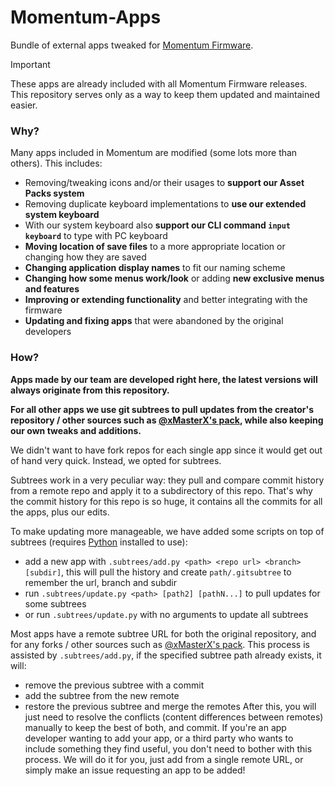 # Momentum-Apps
Bundle of external apps tweaked for [Momentum Firmware](https://github.com/Next-Flip/Momentum-Firmware).

> [!IMPORTANT]
> These apps are already included with all Momentum Firmware releases.
> This repository serves only as a way to keep them updated and maintained easier.

### Why?
Many apps included in Momentum are modified (some lots more than others). This includes:
- Removing/tweaking icons and/or their usages to **support our Asset Packs system**
- Removing duplicate keyboard implementations to **use our extended system keyboard**
- With our system keyboard also **support our CLI command `input keyboard`** to type with PC keyboard
- **Moving location of save files** to a more appropriate location or changing how they are saved
- **Changing application display names** to fit our naming scheme
- **Changing how some menus work/look** or adding **new exclusive menus and features**
- **Improving or extending functionality** and better integrating with the firmware
- **Updating and fixing apps** that were abandoned by the original developers

### How?
**Apps made by our team are developed right here, the latest versions will always originate from this repository.**

**For all other apps we use git subtrees to pull updates from the creator's repository / other sources such as [@xMasterX's pack](https://github.com/xMasterX/all-the-plugins), while also keeping our own tweaks and additions.**

We didn't want to have fork repos for each single app since it would get out of hand very quick. Instead, we opted for subtrees.

Subtrees work in a very peculiar way: they pull and compare commit history from a remote repo and apply it to a subdirectory of this repo.
That's why the commit history for this repo is so huge, it contains all the commits for all the apps, plus our edits.

To make updating more manageable, we have added some scripts on top of subtrees (requires [Python](https://python.org) installed to use):
- add a new app with `.subtrees/add.py <path> <repo url> <branch> [subdir]`, this will pull the history and create `path/.gitsubtree` to remember the url, branch and subdir
- run `.subtrees/update.py <path> [path2] [pathN...]` to pull updates for some subtrees
- or run `.subtrees/update.py` with no arguments to update all subtrees

Most apps have a remote subtree URL for both the original repository, and for any forks / other sources such as [@xMasterX's pack](https://github.com/xMasterX/all-the-plugins).
This process is assisted by `.subtrees/add.py`, if the specified subtree path already exists, it will:
- remove the previous subtree with a commit
- add the subtree from the new remote
- restore the previous subtree and merge the remotes
After this, you will just need to resolve the conflicts (content differences between remotes) manually to keep the best of both, and commit.
If you're an app developer wanting to add your app, or a third party who wants to include something they find useful, you don't need to bother with this process.
We will do it for you, just add from a single remote URL, or simply make an issue requesting an app to be added!
